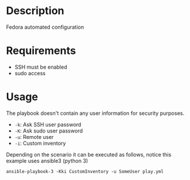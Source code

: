 # Description

Fedora automated configuration

# Requirements

* SSH must be enabled
* sudo access

# Usage

The playbook doesn't contain any user information for security purposes. 

* `-k`: Ask SSH user password
* `-K`: Ask sudo user password
* `-u`: Remote user
* `-i`: Custom inventory

Depending on the scenario it can be executed as follows, notice this example uses ansible3 (python 3)

```
ansible-playbook-3 -Kki CustomInventory -u SomeUser play.yml
```
